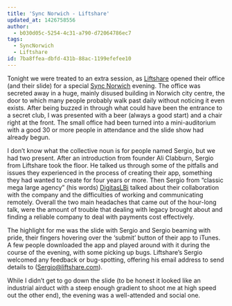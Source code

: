 ```yaml
---
title: 'Sync Norwich - Liftshare'
updated_at: 1426758556
author:
  - b030d05c-5254-4c31-a790-d72064786ec7
tags:
  - SyncNorwich
  - Liftshare
id: 7ba8ffea-dbfd-431b-88ac-1199efefee10
---
```

Tonight we were treated to an extra session, as [Liftshare](https://liftshare.com/uk) opened their office (and their slide) for a special [Sync Norwich](http://www.meetup.com/syncnorwich/) evening. The office was secreted away in a huge, mainly disused building in Norwich city centre, the door to which many people probably walk past daily without noticing it even exists. After being buzzed in through what could have been the entrance to a secret club, I was presented with a beer (always a good start) and a chair right at the front. The small office had been turned into a mini-auditorium with a good 30 or more people in attendance and the slide show had already begun.

I don’t know what the collective noun is for people named Sergio, but we had two present. After an introduction from founder Ali Clabburn, Sergio from Liftshare took the floor. He talked us through some of the pitfalls and issues they experienced in the process of creating their app, something they had wanted to create for four years or more. Then Sergio from “classic mega large agency” (his words) [DigitasLBi](http://www.digitaslbi.com/uk/) talked about their collaboration with the company and the difficulties of working and communicating remotely. Overall the two main headaches that came out of the hour-long talk, were the amount of trouble that dealing with legacy brought about and finding a reliable company to deal with payments cost effectively.

The highlight for me was the slide with Sergio and Sergio beaming with pride, their fingers hovering over the ‘submit’ button of their app to iTunes. A few people downloaded the app and played around with it during the course of the evening, with some picking up bugs. Liftshare’s Sergio welcomed any feedback or bug-spotting, offering his email address to send details to ([Sergio@liftshare.com](mailto:Sergio@liftshare.com)).

While I didn’t get to go down the slide (to be honest it looked like an industrial airduct with a steep enough gradient to shoot me at high speed out the other end), the evening was a well-attended and social one.
